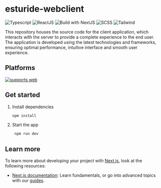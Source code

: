 # esturide-webclient

![Typescript](https://img.shields.io/badge/TypeScript-007ACC?style=for-the-badge&logo=typescript&logoColor=white)
![ReactJS](https://img.shields.io/badge/react-61DAFB?style=for-the-badge&logo=react&logoColor=black)
![Build with NextJS](https://img.shields.io/badge/next.js-000000?style=for-the-badge&logo=nextdotjs&logoColor=white)
![SCSS](https://img.shields.io/badge/SCSS-Style-%23CC6699?style=for-the-badge&logo=sass)
![Tailwind](https://img.shields.io/badge/Tailwind-Style-38B2AC?style=for-the-badge&logo=tailwind-css)

This repository houses the source code for the client application, which interacts with the server to provide a complete experience to the end user. The application is developed using the latest technologies and frameworks, ensuring optimal performance, intuitive interface and smooth user experience.

## Platforms

[![supports web](https://img.shields.io/badge/Web-4285F4.svg?style=flat-square&logo=GOOGLE-CHROME&labelColor=4285F4&logoColor=fff)](https://github.com/expo/expo)

## Get started

1. Install dependencies

   ```bash
   npm install
   ```

2. Start the app

   ```bash
    npm run dev
   ```

## Learn more

To learn more about developing your project with [Next.js](https://nextjs.org/), look at the following resources:

- [Next.js documentation](https://nextjs.org/docs): Learn fundamentals, or go into advanced topics with our [guides](https://nextjs.org/learn).
